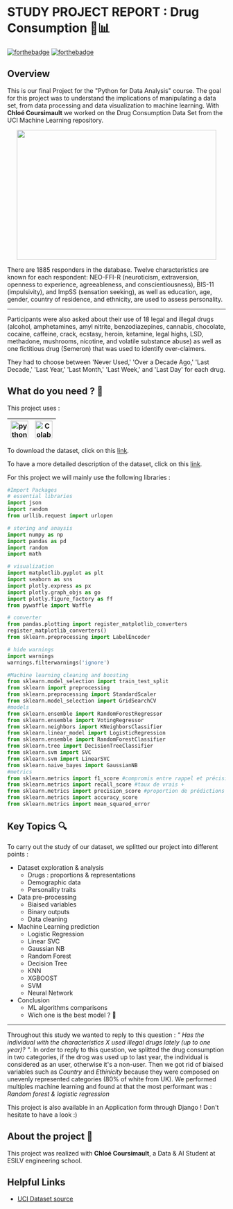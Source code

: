 # STUDY PROJECT REPORT : Drug Consumption 💊📊

[![forthebadge](http://forthebadge.com/images/badges/built-with-love.svg)](http://forthebadge.com) [![forthebadge](https://forthebadge.com/images/badges/made-with-python.svg)](http://forthebadge.com)

## Overview 

This is our final Project for the "Python for Data Analysis" course. The goal for this project was to understand the implications of manipulating a data set, from data processing and data visualization to machine learning. With **Chloé Coursimault** we worked on the Drug Consumption Data Set from the UCI Machine Learning repository. 


<p align="center">
  <img width="460" height="300" src="https://user-images.githubusercontent.com/92330168/147699118-4588c0b4-1830-44f8-9e42-748ce32a66c0.jpg">
</p>

There are 1885 responders in the database. Twelve characteristics are known for each respondent: NEO-FFI-R (neuroticism, extraversion, openness to experience, agreeableness, and conscientiousness), BIS-11 (impulsivity), and ImpSS (sensation seeking), as well as education, age, gender, country of residence, and ethnicity, are used to assess personality.

---

Participants were also asked about their use of 18 legal and illegal drugs (alcohol, amphetamines, amyl nitrite, benzodiazepines, cannabis, chocolate, cocaine, caffeine, crack, ecstasy, heroin, ketamine, legal highs, LSD, methadone, mushrooms, nicotine, and volatile substance abuse) as well as one fictitious drug (Semeron) that was used to identify over-claimers.

They had to choose between 'Never Used,' 'Over a Decade Ago,' 'Last Decade,' 'Last Year,' 'Last Month,' 'Last Week,' and 'Last Day' for each drug.



## What do you need ? 🎒

This project uses :

<img title="Python" alt="python" width="40px" src="https://img.icons8.com/color/32/000000/python--v1.png">|<img title="Colab" alt="Colab" width="40px" src="https://colab.research.google.com/img/colab_favicon_256px.png">|
|--|--|

To download the dataset, click on this [link](https://archive.ics.uci.edu/ml/machine-learning-databases/00373/).

To have a more detailed description of the dataset, click on this [link](https://github.com/heloise-de-castelnau/Drug_Consumption_Project/blob/main/AttributesInfo.md).

For this project we will mainly use the following libraries :
```python
#Import Packages
# essential libraries
import json
import random
from urllib.request import urlopen

# storing and anaysis
import numpy as np
import pandas as pd
import random 
import math

# visualization
import matplotlib.pyplot as plt
import seaborn as sns
import plotly.express as px
import plotly.graph_objs as go
import plotly.figure_factory as ff
from pywaffle import Waffle

# converter
from pandas.plotting import register_matplotlib_converters
register_matplotlib_converters()   
from sklearn.preprocessing import LabelEncoder

# hide warnings
import warnings
warnings.filterwarnings('ignore')

#Machine learning cleaning and boosting
from sklearn.model_selection import train_test_split
from sklearn import preprocessing
from sklearn.preprocessing import StandardScaler
from sklearn.model_selection import GridSearchCV
#models 
from sklearn.ensemble import RandomForestRegressor
from sklearn.ensemble import VotingRegressor
from sklearn.neighbors import KNeighborsClassifier
from sklearn.linear_model import LogisticRegression
from sklearn.ensemble import RandomForestClassifier
from sklearn.tree import DecisionTreeClassifier
from sklearn.svm import SVC
from sklearn.svm import LinearSVC
from sklearn.naive_bayes import GaussianNB
#metrics
from sklearn.metrics import f1_score #compromis entre rappel et précision
from sklearn.metrics import recall_score #taux de vrais +
from sklearn.metrics import precision_score #proportion de prédictions correctes parmi les points que l’on a prédits positifs.
from sklearn.metrics import accuracy_score
from sklearn.metrics import mean_squared_error

```

## Key Topics 🔍
  
To carry out the study of our dataset, we splitted our project into different points : 

  

* Dataset exploration & analysis
  * Drugs : proportions & representations
  * Demographic data 
  * Personality traits
* Data pre-processing
  * Biaised variables
  * Binary outputs
  * Data cleaning
* Machine Learning prediction
  * Logistic Regression
  * Linear SVC
  * Gaussian NB
  * Random Forest
  * Decision Tree
  * KNN
  * XGBOOST
  * SVM
  * Neural Network
* Conclusion
  * ML algorithms comparisons
  * Wich one is the best model ? 🥇


---

Throughout this study we wanted to reply to this question : *" Has the individual with the characteristics X used illegal drugs lately (up to one year)? "*.
In order to reply to this question, we splitted the drug consumption in two categories, if the drog was used up to last year, the individual is considered as an user, otherwise it's a non-user. Then we got rid of biaised variables such as *Country* and *Ethinicity* because they were composed on unevenly represented categories (80% of white from UK).
We performed multiples machine learning and found at that the most performant was : *Random forest & logistic regression*

<p>
This project is also available in an Application form through Django ! Don't hesitate to have a look :) 
</p>

<p>

</p>



## About the project 🤝

This project was realized with **Chloé Coursimault**, a Data & AI Student at ESILV engineering school.
<p align="left">
</p>

## Helpful Links

* [UCI Dataset source](https://archive.ics.uci.edu/ml/datasets/Drug+consumption+%28quantified%29)

